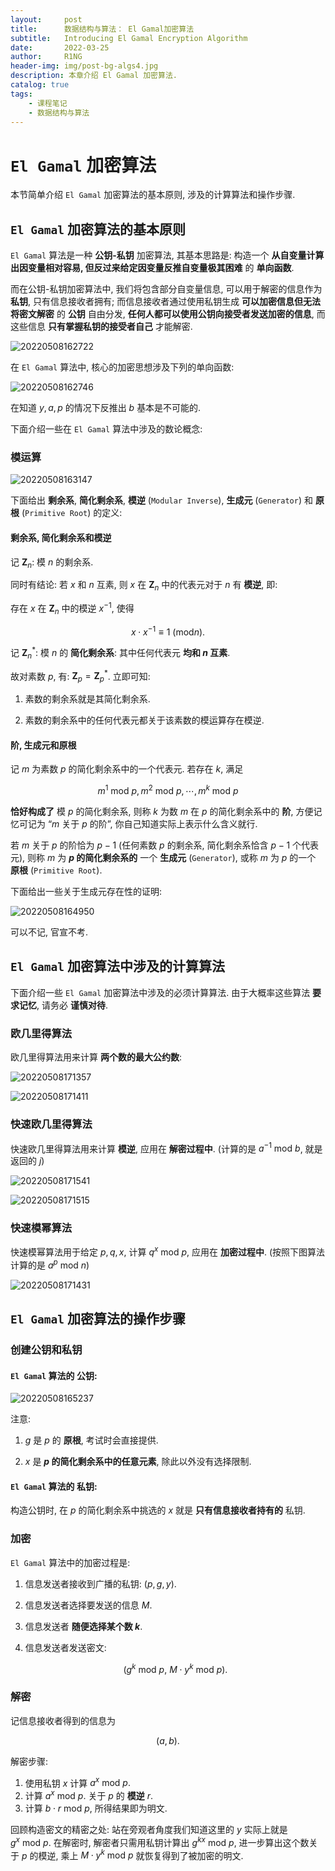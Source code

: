 ```yaml
---
layout:     post
title:      数据结构与算法： El Gamal加密算法
subtitle:   Introducing El Gamal Encryption Algorithm
date:       2022-03-25
author:     R1NG
header-img: img/post-bg-algs4.jpg
description: 本章介绍 El Gamal 加密算法.
catalog: true
tags:
    - 课程笔记
    - 数据结构与算法
---
```


# `El Gamal` 加密算法

本节简单介绍 `El Gamal` 加密算法的基本原则, 涉及的计算算法和操作步骤. 

## `El Gamal` 加密算法的基本原则

`El Gamal` 算法是一种 **公钥-私钥** 加密算法, 其基本思路是: 构造一个 **从自变量计算出因变量相对容易, 但反过来给定因变量反推自变量极其困难** 的 **单向函数**.

而在公钥-私钥加密算法中, 我们将包含部分自变量信息, 可以用于解密的信息作为 **私钥**, 只有信息接收者拥有; 而信息接收者通过使用私钥生成 **可以加密信息但无法将密文解密** 的 **公钥** 自由分发, **任何人都可以使用公钥向接受者发送加密的信息**, 而这些信息 **只有掌握私钥的接受者自己** 才能解密.

![20220508162722](https://cdn.jsdelivr.net/gh/KirisameR/KirisameR.github.io/img/blogpost_images/20220508162722.png)

在 `El Gamal` 算法中, 核心的加密思想涉及下列的单向函数:

![20220508162746](https://cdn.jsdelivr.net/gh/KirisameR/KirisameR.github.io/img/blogpost_images/20220508162746.png)

在知道 $y, a, p$ 的情况下反推出 $b$ 基本是不可能的.

下面介绍一些在 `El Gamal` 算法中涉及的数论概念:

### 模运算

![20220508163147](https://cdn.jsdelivr.net/gh/KirisameR/KirisameR.github.io/img/blogpost_images/20220508163147.png)

下面给出 **剩余系**, **简化剩余系**, **模逆** (`Modular Inverse`), **生成元** (`Generator`) 和 **原根** (`Primitive Root`) 的定义:

#### 剩余系, 简化剩余系和模逆

记 $\mathbf{Z}_n$: 模 $n$ 的剩余系.

同时有结论: 若 $x$ 和 $n$ 互素, 则 $x$ 在 $\mathbf{Z}_n$ 中的代表元对于 $n$ 有 **模逆**, 即:

存在 $x$ 在 $\mathbf{Z}_n$ 中的模逆 $x^{-1}$, 使得

$$x \cdot x^{-1} \equiv 1 ~ (\text{mod} n).$$

记 $\mathbf{Z}^{*}_n$: 模 $n$ 的 **简化剩余系**: 其中任何代表元 **均和 $n$ 互素**.

故对素数 $p$, 有: $\mathbf{Z}_p = \mathbf{Z}^{*}_p$. 立即可知: 

1. 素数的剩余系就是其简化剩余系.

2. 素数的剩余系中的任何代表元都关于该素数的模运算存在模逆.

#### 阶, 生成元和原根

记 $m$ 为素数 $p$ 的简化剩余系中的一个代表元. 若存在 $k$, 满足

$$m^1 ~ \text{mod}~  p, m^2 ~ \text{mod}~  p, \cdots, m^{k} ~ \text{mod}~  p$$

**恰好构成了** 模 $p$ 的简化剩余系, 则称 $k$ 为数 $m$ 在 $p$ 的简化剩余系中的 **阶**, 方便记忆可记为 “$m$ 关于 $p$ 的阶”, 你自己知道实际上表示什么含义就行.

若 $m$ 关于 $p$ 的阶恰为 $p-1$ (任何素数 $p$ 的剩余系, 简化剩余系恰含 $p-1$ 个代表元), 则称 $m$ 为 **$p$ 的简化剩余系的** 一个 **生成元** (`Generator`), 或称 $m$ 为 $p$ 的一个 **原根** (`Primitive Root`).

下面给出一些关于生成元存在性的证明:

![20220508164950](https://cdn.jsdelivr.net/gh/KirisameR/KirisameR.github.io/img/blogpost_images/20220508164950.png)

可以不记, 官宣不考.


## `El Gamal` 加密算法中涉及的计算算法

下面介绍一些 `El Gamal` 加密算法中涉及的必须计算算法. 由于大概率这些算法 **要求记忆**, 请务必 **谨慎对待**.

### 欧几里得算法

欧几里得算法用来计算 **两个数的最大公约数**:

![20220508171357](https://cdn.jsdelivr.net/gh/KirisameR/KirisameR.github.io/img/blogpost_images/20220508171357.png)

![20220508171411](https://cdn.jsdelivr.net/gh/KirisameR/KirisameR.github.io/img/blogpost_images/20220508171411.png)

### 快速欧几里得算法

快速欧几里得算法用来计算 **模逆**, 应用在 **解密过程中**. (计算的是 $a^{-1} ~\text{mod}~b$, 就是返回的 $j$)

![20220508171541](https://cdn.jsdelivr.net/gh/KirisameR/KirisameR.github.io/img/blogpost_images/20220508171541.png)

![20220508171515](https://cdn.jsdelivr.net/gh/KirisameR/KirisameR.github.io/img/blogpost_images/20220508171515.png)

### 快速模幂算法

快速模幂算法用于给定 $p, q, x$, 计算 $q^x ~\text{mod}~ p$, 应用在 **加密过程中**. (按照下图算法计算的是 $a^{p} ~\text{mod}~ n$)

![20220508171431](https://cdn.jsdelivr.net/gh/KirisameR/KirisameR.github.io/img/blogpost_images/20220508171431.png)


## `El Gamal` 加密算法的操作步骤

### 创建公钥和私钥

#### `El Gamal` 算法的 **公钥**:

![20220508165237](https://cdn.jsdelivr.net/gh/KirisameR/KirisameR.github.io/img/blogpost_images/20220508165237.png)

注意:

1. $g$ 是 $p$ 的 **原根**, 考试时会直接提供.

2. $x$ 是 **$p$ 的简化剩余系中的任意元素**, 除此以外没有选择限制.

#### `El Gamal` 算法的 **私钥**:

构造公钥时, 在 $p$ 的简化剩余系中挑选的 $x$ 就是 **只有信息接收者持有的** 私钥.


### 加密

`El Gamal` 算法中的加密过程是:

1. 信息发送者接收到广播的私钥: $(p, g, y)$.

2. 信息发送者选择要发送的信息 $M$. 

3. 信息发送者 **随便选择某个数 $k$**.

3. 信息发送者发送密文: 
   
   $$(g^k ~\text{mod}~p, ~M\cdot y^k ~\text{mod}~p).$$

### 解密

记信息接收者得到的信息为

$$(a, b).$$

解密步骤:

1. 使用私钥 $x$ 计算 $a^{x} ~\text{mod}~p.$
2. 计算 $a^{x} ~\text{mod}~p.$ 关于 $p$ 的 **模逆** $r$.
3. 计算 $b \cdot r ~\text{mod}~p$, 所得结果即为明文.


回顾构造密文的精密之处: 站在旁观者角度我们知道这里的 $y$ 实际上就是 $g^{x} ~\text{mod}~p$. 在解密时, 解密者只需用私钥计算出 $g^{kx} ~\text{mod}~p$, 进一步算出这个数关于 $p$ 的模逆, 乘上 $M\cdot y^k ~\text{mod}~p$ 就恢复得到了被加密的明文.


